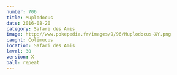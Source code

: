 ```yaml
---
number: 706
title: Muplodocus
date: 2016-08-20
category: Safari des Amis
image: http://www.pokepedia.fr/images/9/96/Muplodocus-XY.png
caught: Colimucus
location: Safari des Amis
level: 30
version: X
ball: repeat
---
```


